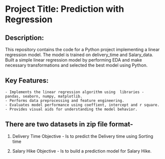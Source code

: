# Project Title: Prediction with Regression

## Description:
This repository contains the code for a Python project implementing a linear regression model. The model is trained on delivery_time and Salary_data.
Built a simple linear regression model by performing EDA and make necessary transformations and selected the best model using Python.

## Key Features:
    - Implements the linear regression algorithm using  libraries - pandas, seaborn, numpy, matplotlib.
    - Performs data preprocessing and feature engineering.
    - Evaluates model performance using coeffient, intercept and r square.
    - Provides visual aids for understanding the model behavior.
    
## There are two datasets in zip file format- 
1. Delivery Time 
	Objective  - Is to predict the Delivery time using Sorting time

2. Salary Hike
	Objective -  Is to build a prediction model for Salary Hike.

